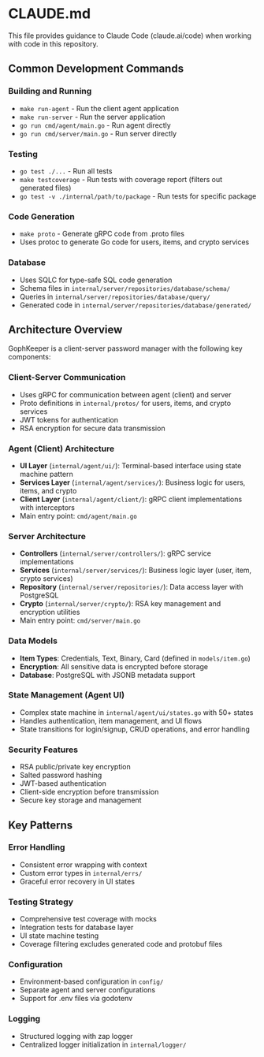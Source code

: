# CLAUDE.md

This file provides guidance to Claude Code (claude.ai/code) when working with code in this repository.

## Common Development Commands

### Building and Running
- `make run-agent` - Run the client agent application
- `make run-server` - Run the server application  
- `go run cmd/agent/main.go` - Run agent directly
- `go run cmd/server/main.go` - Run server directly

### Testing
- `go test ./...` - Run all tests
- `make testcoverage` - Run tests with coverage report (filters out generated files)
- `go test -v ./internal/path/to/package` - Run tests for specific package

### Code Generation
- `make proto` - Generate gRPC code from .proto files
- Uses protoc to generate Go code for users, items, and crypto services

### Database
- Uses SQLC for type-safe SQL code generation
- Schema files in `internal/server/repositories/database/schema/`
- Queries in `internal/server/repositories/database/query/`
- Generated code in `internal/server/repositories/database/generated/`

## Architecture Overview

GophKeeper is a client-server password manager with the following key components:

### Client-Server Communication
- Uses gRPC for communication between agent (client) and server
- Proto definitions in `internal/protos/` for users, items, and crypto services
- JWT tokens for authentication
- RSA encryption for secure data transmission

### Agent (Client) Architecture
- **UI Layer** (`internal/agent/ui/`): Terminal-based interface using state machine pattern
- **Services Layer** (`internal/agent/services/`): Business logic for users, items, and crypto
- **Client Layer** (`internal/agent/client/`): gRPC client implementations with interceptors
- Main entry point: `cmd/agent/main.go`

### Server Architecture  
- **Controllers** (`internal/server/controllers/`): gRPC service implementations
- **Services** (`internal/server/services/`): Business logic layer (user, item, crypto services)
- **Repository** (`internal/server/repositories/`): Data access layer with PostgreSQL
- **Crypto** (`internal/server/crypto/`): RSA key management and encryption utilities
- Main entry point: `cmd/server/main.go`

### Data Models
- **Item Types**: Credentials, Text, Binary, Card (defined in `models/item.go`)
- **Encryption**: All sensitive data is encrypted before storage
- **Database**: PostgreSQL with JSONB metadata support

### State Management (Agent UI)
- Complex state machine in `internal/agent/ui/states.go` with 50+ states
- Handles authentication, item management, and UI flows
- State transitions for login/signup, CRUD operations, and error handling

### Security Features
- RSA public/private key encryption
- Salted password hashing
- JWT-based authentication
- Client-side encryption before transmission
- Secure key storage and management

## Key Patterns

### Error Handling
- Consistent error wrapping with context
- Custom error types in `internal/errs/`
- Graceful error recovery in UI states

### Testing Strategy  
- Comprehensive test coverage with mocks
- Integration tests for database layer
- UI state machine testing
- Coverage filtering excludes generated code and protobuf files

### Configuration
- Environment-based configuration in `config/`
- Separate agent and server configurations
- Support for .env files via godotenv

### Logging
- Structured logging with zap logger
- Centralized logger initialization in `internal/logger/`